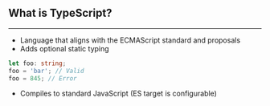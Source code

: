## What is TypeScript?
---
* Language that aligns with the ECMAScript standard and proposals
* Adds optional static typing
```typescript
let foo: string;
foo = 'bar'; // Valid
foo = 845; // Error
```
* Compiles to standard JavaScript (ES target is configurable)
